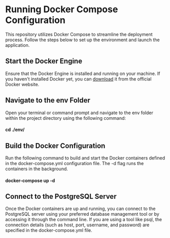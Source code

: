 # Running Docker Compose Configuration
This repository utilizes Docker Compose to streamline the deployment process. Follow the steps below to set up the environment and launch the application.
## Start the Docker Engine
Ensure that the Docker Engine is installed and running on your machine. If you haven't installed Docker yet, you can [download](https://www.docker.com/products/docker-desktop/) it from the official Docker website.
## Navigate to the env Folder
Open your terminal or command prompt and navigate to the env folder within the project directory using the following command:
#### cd ./env/ 
## Build the Docker Configuration
Run the following command to build and start the Docker containers defined in the docker-compose.yml configuration file. The -d flag runs the containers in the background.
#### docker-compose up -d 
## Connect to the PostgreSQL Server
Once the Docker containers are up and running, you can connect to the PostgreSQL server using your preferred database management tool or by accessing it through the command line. If you are using a tool like psql, the connection details (such as host, port, username, and password) are specified in the docker-compose.yml file.

